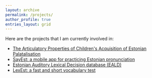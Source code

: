 ```yaml
---
layout: archive
permalink: /projects/
author_profile: true
entries_layout: grid
---
```


Here are the projects that I am currently involved in:

- [The Articulatory Properties of Children's Acquisition of Estonian Palatalisation](/projects/project_postdoc/)
- [SayEst: a mobile app for practicing Estonian pronunciation](/projects/project_sayest/)
- [Estonian Auditory Lexical Decision database (EALD)](/projects/project_eald/)
- [LexEst: a fast and short vocabulary test](/projects/project_lexest/)
